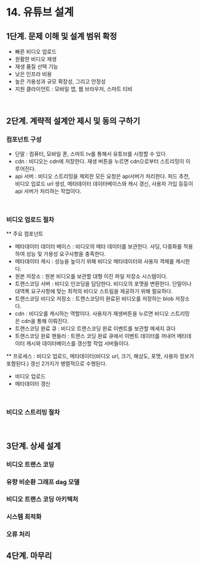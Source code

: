 # 14. 유튜브 설계
## 1단계. 문제 이해 및 설계 범위 확정
- 빠른 비디오 업로드
- 원활한 비디오 재생
- 재생 품질 선택 기능
- 낮은 인프라 비용
- 높은 가용성과 규모 확장성, 그리고 안정성
- 지원 클라이언트 : 모바일 앱, 웹 브라우저, 스마트 티비
<br/>

## 2단계. 계략적 설계안 제시 및 동의 구하기
### 컴포넌트 구성
- 단말 : 컴퓨터, 모바일 폰, 스마트 tv를 통해서 유튜브를 시청할 수 있다.
- cdn : 비디오는 cdn에 저장한다. 재생 버튼을 누르면 cdn으로부터 스트리밍이 이루어진다.
- api 서버 : 비디오 스트리밍을 제외한 모든 요청은 api서버가 처리한다. 피드 추천, 비디오 업로드 url 생성, 메타데이터 데이터베이스와 캐시 갱신, 사용자 가입 등등이 api 서버가 처리하는 작업이다.
<br/>

### 비디오 업로드 절차
** 주요 컴포넌트
- 메타데이터 데이터 베이스 : 비디오의 메타 데이터를 보관한다. 샤딩, 다중화를 적용하여 성능 및 가용성 요구사항을 충족한다.
- 메타데이터 캐시 : 성능을 높이기 위해 비디오 메타데이터와 사용자 객체를 캐시한다.
- 원본 저장소 : 원본 비디오를 보관할 대형 이진 파일 저장소 시스템이다.
- 트랜스코딩 서버 : 비디오 인코딩을 담당한다. 비디오의 포맷을 변환한다. 단말이나 대역폭 요구사항에 맞는 최적의 비디오 스트림을 제공하기 위해 필요하다.
- 트랜스코딩 비디오 저장소 : 트랜스코딩이 완료된 비디오를 저장하는 blob 저장소다.
- cdn : 비디오를 캐시하는 역할이다. 사용자가 재생버튼을 누르면 비디오 스트리밍은 cdn을 통해 이뤄진다.
- 트랜스코딩 완료 큐 : 비디오 트랜스코딩 완료 이벤트를 보관할 메세지 큐다
- 트랜스코딩 완료 핸들러 : 트랜스 코딩 완료 큐에서 이벤트 데이터를 꺼내어 메타데이터 캐시와 데이터베이스를 갱신할 작업 서버들이다.

** 프로세스 : 비디오 업로드, 메타데이터(비디오 url, 크기, 해상도, 포맷, 사용자 정보가 포함된다.) 갱신 2가지가 병렬적으로 수행된다.
- 비디오 업로드
- 메타데이터 갱신   
<br/>
  
### 비디오 스트리밍 절차

<br/>


## 3단계. 상세 설계
### 비디오 트랜스 코딩
### 유향 비순환 그래프 dag 모델
### 비디오 트랜스 코딩 아키텍처
### 시스템 최적화
### 오류 처리

## 4단계. 마무리
